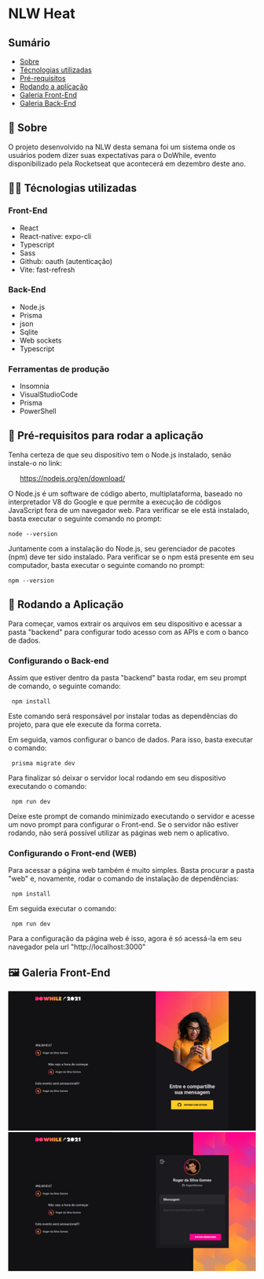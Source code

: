 <h1>NLW Heat</h1>
  <h2>Sumário</h2>
    <ul>
      <li><a href="#sobre">Sobre</a></li>
      <li><a href="#tecnologias">Técnologias utilizadas</a></li>
      <li><a href="#requisitos">Pré-requisitos</a></li>
      <li><a href="#instalacao">Rodando a aplicação</a></li>
      <li><a href="#galeria">Galeria Front-End</a></li>
      <li><a href="#galeria2">Galeria Back-End</a></li>
    </ul>    
  <h2 id='sobre'>💬 Sobre</h2>
  O projeto desenvolvido na NLW desta semana foi um sistema onde os usuários podem dizer suas expectativas para o DoWhile, evento disponibilizado pela Rocketseat que acontecerá em dezembro deste ano.
  
  <h2 id='tecnologias'>👨‍💻 Técnologias utilizadas</h2>
  <h3> Front-End </h3>
  <ul>
    <li>React</li>
    <li>React-native: expo-cli</li>
    <li>Typescript</li>
    <li>Sass</li>
    <li>Github: oauth (autenticação)</li>
    <li>Vite: fast-refresh</li>
  </ul>
  
  <h3> Back-End </h3>
  
  <ul>
    <li>Node.js</li>
    <li>Prisma</li>
    <li>json</li>
    <li>Sqlite</li>
    <li>Web sockets</li>
    <li>Typescript</li>
  </ul>
  
  <h3> Ferramentas de produção </h3>
  <ul>
    <li>Insomnia</li>
    <li>VisualStudioCode</li>
    <li>Prisma</li>
    <li>PowerShell</li>
  </ul>
  
  <h2 id='requisitos'>🧩 Pré-requisitos para rodar a aplicação</h2>
  <p>Tenha certeza de que seu dispositivo tem o Node.js instalado, senão instale-o no link:</p>
  <ul>
    <a href="https://nodejs.org/en/download/">https://nodejs.org/en/download/</a>
  </ul>
  <p>O Node.js é um software de código aberto, multiplataforma, baseado no interpretador V8 do Google e que permite a execução de códigos JavaScript fora de um navegador web. Para verificar se ele está instalado, basta executar o seguinte comando no prompt:</p>
  
    node --version
  
  <p>Juntamente com a instalação do Node.js, seu gerenciador de pacotes (npm) deve ter sido instalado. Para verificar se o npm está presente em seu computador, basta executar o seguinte comando no prompt:</p>
  
    npm --version

  <h2 id='instalacao'>🚀 Rodando a Aplicação</h2>
  <p>Para começar, vamos extrair os arquivos em seu dispositivo e acessar a pasta "backend" para configurar todo acesso com as APIs e com o banco de dados.</p>
  <h3>Configurando o Back-end</h3>
  <p>Assim que estiver dentro da pasta "backend" basta rodar, em seu prompt de comando, o seguinte comando:</p>
  
     npm install
     
  <p>Este comando será responsável por instalar todas as dependências do projeto, para que ele execute da forma correta.</p>
  <p>Em seguida, vamos configurar o banco de dados. Para isso, basta executar o comando:</p>
  
     prisma migrate dev
     
  <p>Para finalizar só deixar o servidor local rodando em seu dispositivo executando o comando:</p>
  
     npm run dev
     
  <p>Deixe este prompt de comando minimizado executando o servidor e acesse um novo prompt para configurar o Front-end. Se o servidor não estiver rodando, não será possível utilizar as páginas web nem o aplicativo.</p>
  <h3>Configurando o Front-end (WEB)</h3>
  <p>Para acessar a página web também é muito simples. Basta procurar a pasta "web" e, novamente, rodar o comando de instalação de dependências:</p>
  
     npm install
     
  <p>Em seguida executar o comando:</p>
  
     npm run dev
     
  <p>Para a configuração da página web é isso, agora é só acessá-la em seu navegador pela url "http://localhost:3000"
  
  <h2 id='galeria'>🖼 Galeria Front-End</h2>
  <img src="./github/Galeria1.jpg" alt="Galeria 1" />
  <img src="./github/Galeria2.jpg" alt="Galeria 2" />
  
